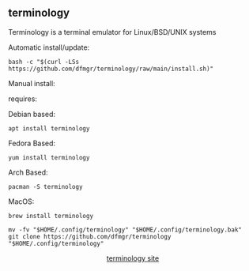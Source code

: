 ## terminology  
  
Terminology is a terminal emulator for Linux/BSD/UNIX systems  
  
Automatic install/update:

```shell
bash -c "$(curl -LSs https://github.com/dfmgr/terminology/raw/main/install.sh)"
```

Manual install:
  
requires:

Debian based:

```shell
apt install terminology
```  

Fedora Based:

```shell
yum install terminology
```  

Arch Based:

```shell
pacman -S terminology
```  

MacOS:  

```shell
brew install terminology
```
  
```shell
mv -fv "$HOME/.config/terminology" "$HOME/.config/terminology.bak"
git clone https://github.com/dfmgr/terminology "$HOME/.config/terminology"
```
  
<p align=center>
  <a href="https://www.enlightenment.org/about-terminology" target="_blank" rel="noopener noreferrer">terminology site</a>
</p>  
